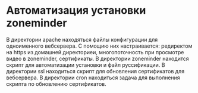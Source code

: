 # Автоматизация установки zoneminder
В директории apache находяться файлы конфигурации для одноименного вебсервера. С помощию них настраивается: редиректом на https из домашней директориеи, многопоточность при просмотре видео в zoneminder, сертификаты.
В директории zoneminder находится скрипт для автоматизации установки и файл руссификации.
В директории ssl находиться скрипт для обновления сертификатов для вебсервера.
В директории cron находиться задача для выполнения скрипта по обновлению сертификатов.
